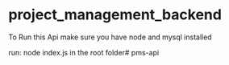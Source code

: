 # project_management_backend

To Run this Api
make sure you have node and mysql installed

run: node index.js in the root folder# pms-api

